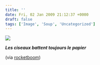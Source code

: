 ```yaml
---
title: ''
date: Fri, 02 Jan 2009 21:12:37 +0000
draft: false
tags: ['Image', 'Soup', 'Uncategorized']
---
```


![](https://madd0.files.wordpress.com/2009/01/7wwnyjv0zi8kq87x04sgu27to1_500.jpg)

**_Les ciseaux battent toujours le papier_**

(via [rocketboom](http://blog.rocketboom.com/))